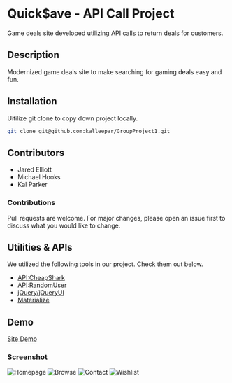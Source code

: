 # Quick$ave - API Call Project
Game deals site developed utilizing API calls to return deals for customers.

## Description
Modernized game deals site to make searching for gaming deals easy and fun.


## Installation
Uitilize git clone to copy down project locally.
```bash
git clone git@github.com:kalleepar/GroupProject1.git
```

## Contributors
* Jared Elliott
* Michael Hooks
* Kal Parker

### Contributions
Pull requests are welcome. For major changes, please open an issue first to discuss what you would like to change.

## Utilities & APIs
We utilized the following tools in our project. Check them out below.
* [API:CheapShark](https://apidocs.cheapshark.com/)
* [API:RandomUser](https://randomuser.me)
* [jQuery/jQueryUI](https://jquery.com)
* [Materialize](https://materializecss.com/)

## Demo
[Site Demo](https://kalleepar.github.io/GroupProject1/home.html)

### Screenshot

![Homepage](https://github.com/kalleepar/GroupProject1/blob/ba34d9941c0c396c91f184e1fff734a48b82ef1c/assets/pictures/quicksavesample1.jpg)
![Browse](https://github.com/kalleepar/GroupProject1/blob/ba34d9941c0c396c91f184e1fff734a48b82ef1c/assets/pictures/quicksavesample2.jpg)
![Contact](https://github.com/kalleepar/GroupProject1/blob/ba34d9941c0c396c91f184e1fff734a48b82ef1c/assets/pictures/quicksavesample3.jpg)
![Wishlist](https://github.com/kalleepar/GroupProject1/blob/ba34d9941c0c396c91f184e1fff734a48b82ef1c/assets/pictures/quicksavesample4.jpg)

